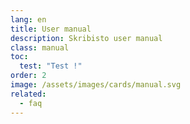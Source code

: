```yaml
---
lang: en
title: User manual
description: Skribisto user manual
class: manual
toc:
  test: "Test !"
order: 2
image: /assets/images/cards/manual.svg
related:
  - faq
---
```

